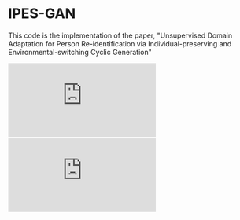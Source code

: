 # IPES-GAN
This code is the implementation of the paper, "Unsupervised Domain Adaptation for Person Re-identification via Individual-preserving and Environmental-switching Cyclic Generation"

![alt text](https://github.com/Visual-Conception-Group/IPES-GAN/blob/main/Model_design.pdf?raw=true)
![This is an image](https://github.com/Visual-Conception-Group/IPES-GAN/blob/main/Model_design.pdf)


